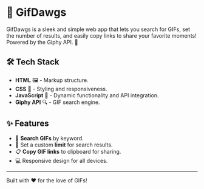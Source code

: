 # 🎉 GifDawgs

GifDawgs is a sleek and simple web app that lets you search for GIFs, set the number of results, and easily copy links to share your favorite moments! Powered by the Giphy API. 🚀

## 🛠 Tech Stack

- **HTML** 🖼️ - Markup structure.
- **CSS** 🎨 - Styling and responsiveness.
- **JavaScript** 🧠 - Dynamic functionality and API integration.
- **Giphy API** 🔍 - GIF search engine.

## ✨ Features

- 🔎 **Search GIFs** by keyword.
- 🧮 Set a custom **limit** for search results.
- 📋 **Copy GIF links** to clipboard for sharing.
- 💻 Responsive design for all devices.

---

Built with ❤️ for the love of GIFs!
